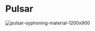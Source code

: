 # Pulsar
![pulsar-syphoning-material-1200x900](https://user-images.githubusercontent.com/59021489/72664472-960afb80-39fe-11ea-9d0e-f7a7d8e15904.jpg)
